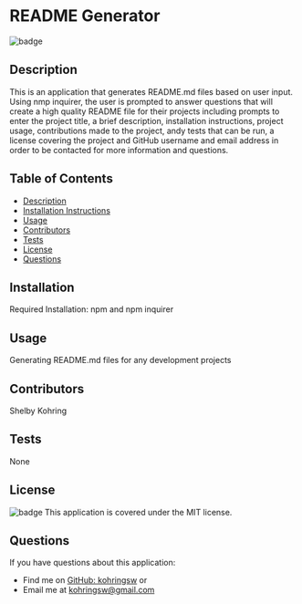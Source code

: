 
  
  # README Generator

  ![badge](https://img.shields.io/badge/license-MIT-brightgreen)

  ## Description
  This is an application that generates README.md files based on user input. Using nmp inquirer, the user is prompted to answer questions that will create a high quality README file for their projects including prompts to enter the project title, a brief description, installation instructions, project usage, contributions made to the project, andy tests that can be run, a license covering the project and GitHub username and email address in order to be contacted for more information and questions. 

  ## Table of Contents
  - [Description](#description)
  - [Installation Instructions](#installation)
  - [Usage](#usage)
  - [Contributors](#contributors)
  - [Tests](#tests)
  - [License](#license)
  - [Questions](#questions)

  ## Installation 
  Required Installation: npm and npm inquirer 

  ## Usage
  Generating README.md files for any development projects

  ## Contributors
  Shelby Kohring

  ## Tests
  None

  ## License 
  ![badge](https://img.shields.io/badge/license-MIT-brightgreen) This application is covered under the MIT license.

  ## Questions
  If you have questions about this application: 
  - Find me on [GitHub: kohringsw](https://github.com/kohringsw) or 
  - Email me at [kohringsw@gmail.com](mailto:kohringsw@gmail.com)

